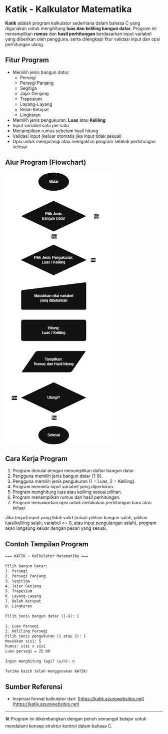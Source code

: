 # Katik - Kalkulator Matematika

**Katik** adalah program kalkulator sederhana dalam bahasa C yang digunakan untuk menghitung **luas dan keliling bangun datar**. Program ini menampilkan **rumus** dan **hasil perhitungan** berdasarkan input variabel yang diberikan oleh pengguna, serta dilengkapi fitur validasi input dan opsi perhitungan ulang.

## Fitur Program

- Memilih jenis bangun datar:
  - Persegi
  - Persegi Panjang
  - Segitiga
  - Jajar Genjang
  - Trapesium
  - Layang-Layang
  - Belah Ketupat
  - Lingkaran
- Memilih jenis pengukuran: **Luas** atau **Keliling**
- Input variabel satu per satu
- Menampilkan rumus sebelum hasil hitung
- Validasi input (keluar otomatis jika input tidak sesuai)
- Opsi untuk mengulangi atau mengakhiri program setelah perhitungan selesai

## Alur Program (Flowchart)

![Flowchart Katik](image/FlowchartKatik.drawio.png)

## Cara Kerja Program

1. Program dimulai dengan menampilkan daftar bangun datar.
2. Pengguna memilih jenis bangun datar (1-8).
3. Pengguna memilih jenis pengukuran (1 = Luas, 2 = Keliling).
4. Program meminta input variabel yang diperlukan.
5. Program menghitung luas atau keliling sesuai pilihan.
6. Program menampilkan rumus dan hasil perhitungan.
7. Program menawarkan opsi untuk melakukan perhitungan baru atau keluar.

Jika terjadi input yang tidak valid (misal: pilihan bangun salah, pilihan luas/keliling salah, variabel <= 0, atau input pengulangan salah), program akan langsung keluar dengan pesan yang sesuai.

## Contoh Tampilan Program

```
=== KATIK - Kalkulator Matematika ===

Pilih Bangun Datar:
1. Persegi
2. Persegi Panjang
3. Segitiga
4. Jajar Genjang
5. Trapesium
6. Layang-Layang
7. Belah Ketupat
8. Lingkaran

Pilih jenis bangun datar (1-8): 1

1. Luas Persegi
2. Keliling Persegi
Pilih jenis pengukuran (1 atau 2): 1
Masukkan sisi: 5
Rumus: sisi x sisi
Luas persegi = 25.00

Ingin menghitung lagi? (y/n): n

Terima kasih telah menggunakan KATIK!
```

## Sumber Referensi

- Inspirasi format kalkulator dari: [https://katik.azurewebsites.net](https://katik.azurewebsites.net)

---

🛠️ Program ini dikembangkan dengan penuh semangat belajar untuk mendalami konsep struktur kontrol dalam bahasa C.

